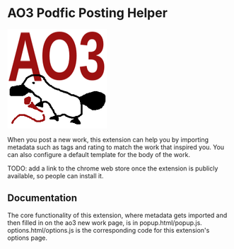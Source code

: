 # AO3 Podfic Posting Helper

![Logo: A platypus holding a microphone in front of the letters AO3](images/icon-225.png?raw=true)

When you post a new work, this extension can help you by importing metadata such as tags and rating to match the work that inspired you. You can also configure a default template for the body of the work.

TODO: add a link to the chrome web store once the extension is publicly available, so people can install it.

## Documentation

The core functionality of this extension, where metadata gets imported and then filled in on the ao3 new work page, is in popup.html/popup.js. options.html/options.js is the corresponding code for this extension's options page.